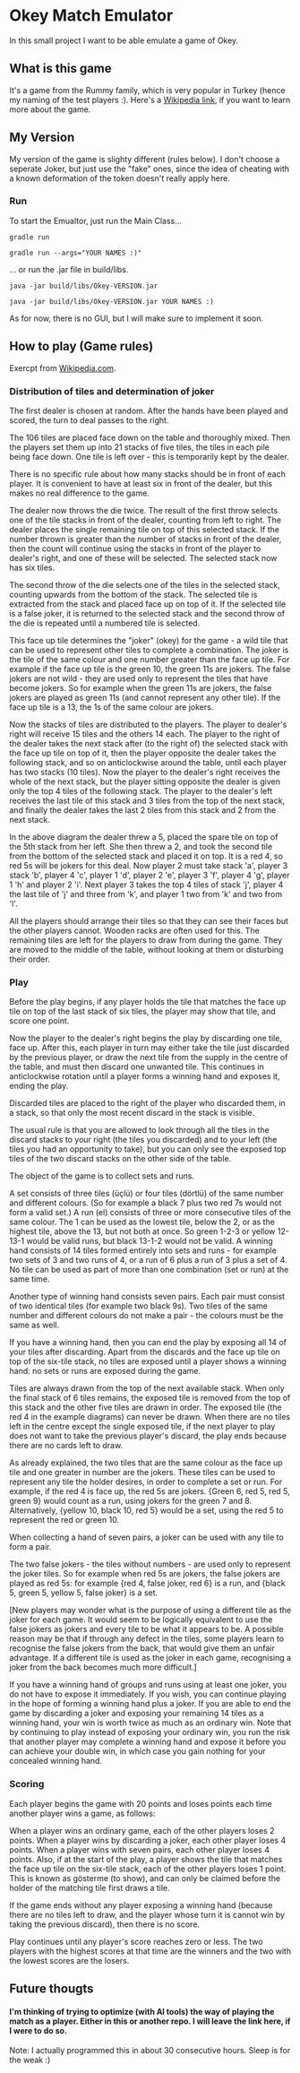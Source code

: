 # Okey Match Emulator

In this small project I want to be able emulate a game of Okey.

## What is this game

It's a game from the Rummy family, which is very popular in Turkey (hence my naming of the test players :). Here's
a [Wikipedia link](https://en.wikipedia.org/wiki/Okey), if you want to learn more about the game.

## My Version

My version of the game is slighty different (rules below). I don't choose a seperate Joker, but just use the "fake"
ones, since the idea of cheating with a known deformation of the token doesn't really apply here.

### Run

To start the Emualtor, just run the Main Class...

```shell
gradle run
```

```shell
gradle run --args="YOUR NAMES :)"
```

... or run the .jar file in build/libs.

```shell
java -jar build/libs/Okey-VERSION.jar
```

```shell
java -jar build/libs/Okey-VERSION.jar YOUR NAMES :)
```

As for now, there is no GUI, but I will make sure to implement it soon.

## How to play (Game rules)

Exercpt from [Wikipedia.com](https://en.wikipedia.org/wiki/Okey).

### Distribution of tiles and determination of joker

The first dealer is chosen at random. After the hands have been played and scored, the turn to deal passes to the right.

The 106 tiles are placed face down on the table and thoroughly mixed. Then the players set them up into 21 stacks of
five tiles, the tiles in each pile being face down. One tile is left over - this is temporarily kept by the dealer.

There is no specific rule about how many stacks should be in front of each player. It is convenient to have at least six
in front of the dealer, but this makes no real difference to the game.

The dealer now throws the die twice. The result of the first throw selects one of the tile stacks in front of the
dealer, counting from left to right. The dealer places the single remaining tile on top of this selected stack. If the
number thrown is greater than the number of stacks in front of the dealer, then the count will continue using the stacks
in front of the player to dealer's right, and one of these will be selected. The selected stack now has six tiles.

The second throw of the die selects one of the tiles in the selected stack, counting upwards from the bottom of the
stack. The selected tile is extracted from the stack and placed face up on top of it. If the selected tile is a false
joker, it is returned to the selected stack and the second throw of the die is repeated until a numbered tile is
selected.

This face up tile determines the "joker" (okey) for the game - a wild tile that can be used to represent other tiles to
complete a combination. The joker is the tile of the same colour and one number greater than the face up tile. For
example if the face up tile is the green 10, the green 11s are jokers. The false jokers are not wild - they are used
only to represent the tiles that have become jokers. So for example when the green 11s are jokers, the false jokers are
played as green 11s (and cannot represent any other tile). If the face up tile is a 13, the 1s of the same colour are
jokers.

Now the stacks of tiles are distributed to the players. The player to dealer's right will receive 15 tiles and the
others 14 each. The player to the right of the dealer takes the next stack after (to the right of) the selected stack
with the face up tile on top of it, then the player opposite the dealer takes the following stack, and so on
anticlockwise around the table, until each player has two stacks (10 tiles). Now the player to the dealer's right
receives the whole of the next stack, but the player sitting opposite the dealer is given only the top 4 tiles of the
following stack. The player to the dealer's left receives the last tile of this stack and 3 tiles from the top of the
next stack, and finally the dealer takes the last 2 tiles from this stack and 2 from the next stack.

In the above diagram the dealer threw a 5, placed the spare tile on top of the 5th stack from her left. She then threw a
2, and took the second tile from the bottom of the selected stack and placed it on top. It is a red 4, so red 5s will be
jokers for this deal. Now player 2 must take stack 'a', player 3 stack 'b', player 4 'c', player 1 'd', player 2 'e',
player 3 'f', player 4 'g', player 1 'h' and player 2 'i'. Next player 3 takes the top 4 tiles of stack 'j', player 4
the last tile of 'j' and three from 'k', and player 1 two from 'k' and two from 'l'.

All the players should arrange their tiles so that they can see their faces but the other players cannot. Wooden racks
are often used for this. The remaining tiles are left for the players to draw from during the game. They are moved to
the middle of the table, without looking at them or disturbing their order.

### Play

Before the play begins, if any player holds the tile that matches the face up tile on top of the last stack of six
tiles, the player may show that tile, and score one point.

Now the player to the dealer's right begins the play by discarding one tile, face up. After this, each player in turn
may either take the tile just discarded by the previous player, or draw the next tile from the supply in the centre of
the table, and must then discard one unwanted tile. This continues in anticlockwise rotation until a player forms a
winning hand and exposes it, ending the play.

Discarded tiles are placed to the right of the player who discarded them, in a stack, so that only the most recent
discard in the stack is visible.

The usual rule is that you are allowed to look through all the tiles in the discard stacks to your right (the tiles you
discarded) and to your left (the tiles you had an opportunity to take), but you can only see the exposed top tiles of
the two discard stacks on the other side of the table.

The object of the game is to collect sets and runs.

A set consists of three tiles (üçlü) or four tiles (dörtlü) of the same number and different colours. (So for example a
black 7 plus two red 7s would not form a valid set.) A run (el) consists of three or more consecutive tiles of the same
colour. The 1 can be used as the lowest tile, below the 2, or as the highest tile, above the 13, but not both at once.
So green 1-2-3 or yellow 12-13-1 would be valid runs, but black 13-1-2 would not be valid. A winning hand consists of 14
tiles formed entirely into sets and runs - for example two sets of 3 and two runs of 4, or a run of 6 plus a run of 3
plus a set of 4. No tile can be used as part of more than one combination (set or run) at the same time.

Another type of winning hand consists seven pairs. Each pair must consist of two identical tiles (for example two black
9s). Two tiles of the same number and different colours do not make a pair - the colours must be the same as well.

If you have a winning hand, then you can end the play by exposing all 14 of your tiles after discarding. Apart from the
discards and the face up tile on top of the six-tile stack, no tiles are exposed until a player shows a winning hand: no
sets or runs are exposed during the game.

Tiles are always drawn from the top of the next available stack. When only the final stack of 6 tiles remains, the
exposed tile is removed from the top of this stack and the other five tiles are drawn in order. The exposed tile (the
red 4 in the example diagrams) can never be drawn. When there are no tiles left in the centre except the single exposed
tile, if the next player to play does not want to take the previous player's discard, the play ends because there are no
cards left to draw.

As already explained, the two tiles that are the same colour as the face up tile and one greater in number are the
jokers. These tiles can be used to represent any tile the holder desires, in order to complete a set or run. For
example, if the red 4 is face up, the red 5s are jokers. {Green 6, red 5, red 5, green 9} would count as a run, using
jokers for the green 7 and 8. Alternatively, {yellow 10, black 10, red 5} would be a set, using the red 5 to represent
the red or green 10.

When collecting a hand of seven pairs, a joker can be used with any tile to form a pair.

The two false jokers - the tiles without numbers - are used only to represent the joker tiles. So for example when red
5s are jokers, the false jokers are played as red 5s: for example {red 4, false joker, red 6} is a run, and {black 5,
green 5, yellow 5, false joker} is a set.

[New players may wonder what is the purpose of using a different tile as the joker for each game. It would seem to be logically equivalent to use the false jokers as jokers and every tile to be what it appears to be. A possible reason may be that if through any defect in the tiles, some players learn to recognise the false jokers from the back, that would give them an unfair advantage. If a different tile is used as the joker in each game, recognising a joker from the back becomes much more difficult.]

If you have a winning hand of groups and runs using at least one joker, you do not have to expose it immediately. If you
wish, you can continue playing in the hope of forming a winning hand plus a joker. If you are able to end the game by
discarding a joker and exposing your remaining 14 tiles as a winning hand, your win is worth twice as much as an
ordinary win. Note that by continuing to play instead of exposing your ordinary win, you run the risk that another
player may complete a winning hand and expose it before you can achieve your double win, in which case you gain nothing
for your concealed winning hand.

### Scoring

Each player begins the game with 20 points and loses points each time another player wins a game, as follows:

When a player wins an ordinary game, each of the other players loses 2 points. When a player wins by discarding a joker,
each other player loses 4 points. When a player wins with seven pairs, each other player loses 4 points. Also, if at the
start of the play, a player shows the tile that matches the face up tile on the six-tile stack, each of the other
players loses 1 point. This is known as gösterme (to show), and can only be claimed before the holder of the matching
tile first draws a tile.

If the game ends without any player exposing a winning hand (because there are no tiles left to draw, and the player
whose turn it is cannot win by taking the previous discard), then there is no score.

Play continues until any player's score reaches zero or less. The two players with the highest scores at that time are
the winners and the two with the lowest scores are the losers.

## Future thougts

#### I'm thinking of trying to optimize (with AI tools) the way of playing the match as a player. Either in this or another repo. I will leave the link here, if I were to do so.

Note: I actually programmed this in about 30 consecutive hours. Sleep is for the weak :)